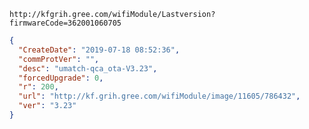 `http://kfgrih.gree.com/wifiModule/Lastversion?firmwareCode=362001060705`

```json
{
  "CreateDate": "2019-07-18 08:52:36",
  "commProtVer": "",
  "desc": "umatch-qca_ota-V3.23",
  "forcedUpgrade": 0,
  "r": 200,
  "url": "http://kf.grih.gree.com/wifiModule/image/11605/786432",
  "ver": "3.23"
}
```